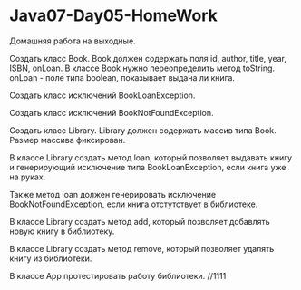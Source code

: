 # Java07-Day05-HomeWork
Домашняя работа на выходные.


Создать класс Book. Book должен содержать поля id, author, title, year, ISBN, onLoan. В классе 
Book нужно переопределить метод toString. onLoan - поле типа boolean, показывает выдана ли книга.

Создать класс исключений BookLoanException. 

Создать класс исключений BookNotFoundException. 

Создать класс Library. Library должен содержать массив типа Book. Размер массива фиксирован. 

В классе Library создать метод loan, который позволяет выдавать книгу и генерирующий 
исключение типа BookLoanException,  если книга уже на руках.

Также метод loan должен генерировать исключение BookNotFoundException, если книга отстутствует в библиотеке.

В классе Library создать метод add, который позволяет 
добавлять новую книгу в библиотеку.

В классе Library создать метод remove, который позволяет 
удалять книгу из библиотеки.

В классе App протестировать работу библиотеки.
//1111
